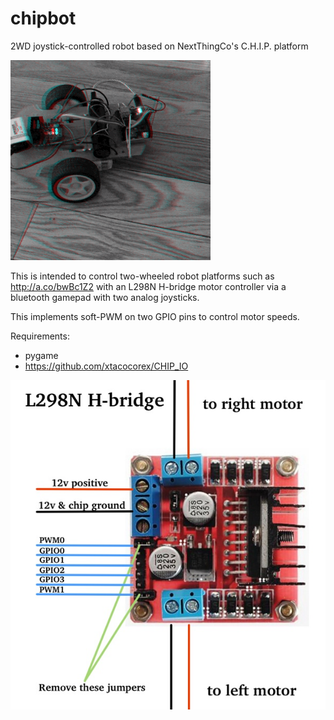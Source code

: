 # chipbot
2WD joystick-controlled robot based on NextThingCo's C.H.I.P. platform

![chipbot in action](images/chipbot.gif)

This is intended to control two-wheeled robot platforms such as http://a.co/bwBc1Z2 with an L298N H-bridge motor controller via a bluetooth gamepad with two analog joysticks.

This implements soft-PWM on two GPIO pins to control motor speeds. 

Requirements: 
- pygame
- https://github.com/xtacocorex/CHIP_IO

![wiring diagram](images/h-bridge.jpg)

